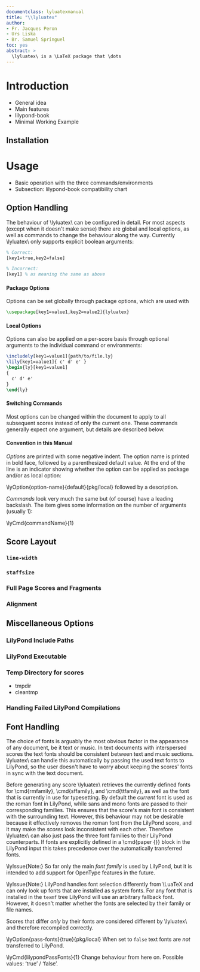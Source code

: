 ```yaml
---
documentclass: lyluatexmanual
title: "\\lyluatex"
author:
- Fr. Jacques Peron
- Urs Liska
- Br. Samuel Springuel
toc: yes
abstract: >
  \lyluatex\ is a \LaTeX package that \dots
---
```


# Introduction

* General idea
* Main features
* lilypond-book
* Minimal Working Example

## Installation

# Usage

* Basic operation with the three commands/environments
* Subsection: lilypond-book compatibility chart

## Option Handling

The behaviour of \lyluatex\ can be configured in detail.  For most aspects
(except when it doesn't make sense) there are global and local options, as well
as commands to change the behaviour along the way.  Currently \lyluatex\ only supports explicit boolean arguments:

```tex
% Correct:
[key1=true,key2=false]

% Incorrect:
[key1] % as meaning the same as above
```


#### Package Options
Options can be set globally through package options, which are used with

```tex
\usepackage[key1=value1,key2=value2]{lyluatex}
```

#### Local Options

Options can also be applied on a per-score basis through optional arguments to
the individual command or environments:

```tex
\includely[key1=value1]{path/to/file.ly}
\lily[key1=value1]{ c' d' e' }
\begin{ly}[key1=value1]
{
  c' d' e'
}
\end{ly}
```

#### Switching Commands

Most options can be changed within the document to apply to all subsequent
scores instead of only the current one.  These commands generally expect one
argument, but details are described below.

#### Convention in this Manual

*Options* are printed with some negative indent. The option name is printed in
bold face, followed by a parenthesized default value. At the end of the line is
an indicator showing whether the option can be applied as package and/or as
local option:

\lyOption{option-name}{default}{pkg/local}
followed by a description.

*Commands* look very much the same but (of course) have a leading backslash. The
item gives some information on the number of arguments (usually 1):

\lyCmd{commandName}{1}

## Score Layout

### `line-width`

### `staffsize`

### Full Page Scores and Fragments

### Alignment

## Miscellaneous Options

### LilyPond Include Paths

### LilyPond Executable

### Temp Directory for scores

* tmpdir
* cleantmp

### Handling Failed LilyPond Compilations


## Font Handling

The choice of fonts is arguably the most obvious factor in the appearance of any
document, be it text or music.  In text documents with interspersed scores the
text fonts should be consistent between text and music sections. \lyluatex\ can
handle this automatically by passing the used text fonts to LilyPond, so the
user doesn't have to worry about keeping the scores' fonts in sync with the text
document.

Before generating any score \lyluatex\ retrieves the currently defined fonts for
\cmd{rmfamily}, \cmd{sffamily}, and \cmd{ttfamily}, as well as the font that is
currently in use for typesetting.  By default the *current* font is used as the
roman font in LilyPond, while sans and mono fonts are passed to their
corresponding families.  This ensures that the score's main font is consistent
with the surrounding text.  However, this behaviour may not be desirable because
it effectively removes the roman font from the LilyPond score, and it may make
the *scores* look inconsistent with each other.  Therefore \lyluatex\ can also
just pass the three font families to their LilyPond counterparts.  If fonts are
explicitly defined in a \cmd{paper \{\}} block in the LilyPond input this takes
precedence over the automatically transferred fonts.

\lyIssue{Note:} So far only the main *font family* is used by LilyPond, but it is intended to add support for OpenType features in the future.

\lyIssue{Note:} LilyPond handles font selection differently from \LuaTeX and can
only look up fonts that are installed as system fonts. For any font that is
installed in the `texmf` tree LilyPond will use an arbitrary fallback font.
However, it doesn't matter whether the fonts are selected by their family or
file names.

Scores that differ *only* by their fonts are considered different by
\lyluatex\ and therefore recompiled correctly.

\lyOption{pass-fonts}{true}{pkg/local} When set to `false` text fonts are *not*
transferred to LilyPond.

\lyCmd{lilypondPassFonts}{1} Change behaviour from here on. Possible values: ‘true’ / ‘false’.
